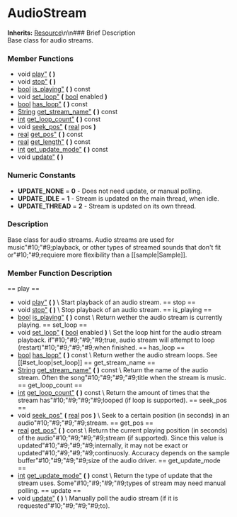 #  AudioStream  
**Inherits:** [Resource](class_resource)\\n\\n###  Brief Description  
Base class for audio streams.
###  Member Functions 
  * void [play"](#play) **(** **)**
  * void [stop"](#stop) **(** **)**
  * [bool](class_bool) [is_playing"](#is_playing) **(** **)** const
  * void [set_loop"](#set_loop) **(** [bool](class_bool) enabled  **)**
  * [bool](class_bool) [has_loop"](#has_loop) **(** **)** const
  * [String](class_string) [get_stream_name"](#get_stream_name) **(** **)** const
  * [int](class_int) [get_loop_count"](#get_loop_count) **(** **)** const
  * void [seek_pos"](#seek_pos) **(** [real](class_real) pos  **)**
  * [real](class_real) [get_pos"](#get_pos) **(** **)** const
  * [real](class_real) [get_length"](#get_length) **(** **)** const
  * [int](class_int) [get_update_mode"](#get_update_mode) **(** **)** const
  * void [update"](#update) **(** **)**
###  Numeric Constants  
  * **UPDATE_NONE** = **0** - Does not need update, or manual polling.
  * **UPDATE_IDLE** = **1** - Stream is updated on the main thread, when idle.
  * **UPDATE_THREAD** = **2** - Stream is updated on its own thread.
###  Description  
Base class for audio streams. Audio streams are used for music"#10;"#9;playback, or other types of streamed sounds that don't fit or"#10;"#9;requiere more flexibility than a [[sample|Sample]].
###  Member Function Description  
==  play  ==
  * void [play"](#play) **(** **)**
\\
Start playback of an audio stream.
==  stop  ==
  * void [stop"](#stop) **(** **)**
\\
Stop playback of an audio stream.
==  is_playing  ==
  * [bool](class_bool) [is_playing"](#is_playing) **(** **)** const
\\
Return wether the audio stream is currently playing.
==  set_loop  ==
  * void [set_loop"](#set_loop) **(** [bool](class_bool) enabled  **)**
\\
Set the loop hint for the audio stream playback. if"#10;"#9;"#9;"#9;true, audio stream will attempt to loop (restart)"#10;"#9;"#9;"#9;when finished.
==  has_loop  ==
  * [bool](class_bool) [has_loop"](#has_loop) **(** **)** const
\\
Return wether the audio stream loops. See [[#set_loop|set_loop]]
==  get_stream_name  ==
  * [String](class_string) [get_stream_name"](#get_stream_name) **(** **)** const
\\
Return the name of the audio stream. Often the song"#10;"#9;"#9;"#9;title when the stream is music.
==  get_loop_count  ==
  * [int](class_int) [get_loop_count"](#get_loop_count) **(** **)** const
\\
Return the amount of times that the stream has"#10;"#9;"#9;"#9;looped (if loop is supported).
==  seek_pos  ==
  * void [seek_pos"](#seek_pos) **(** [real](class_real) pos  **)**
\\
Seek to a certain position (in seconds) in an audio"#10;"#9;"#9;"#9;stream.
==  get_pos  ==
  * [real](class_real) [get_pos"](#get_pos) **(** **)** const
\\
Return the current playing position (in seconds) of the audio"#10;"#9;"#9;"#9;stream (if supported). Since this value is updated"#10;"#9;"#9;"#9;internally, it may not be exact or updated"#10;"#9;"#9;"#9;continuosly. Accuracy depends on the sample buffer"#10;"#9;"#9;"#9;size of the audio driver.
==  get_update_mode  ==
  * [int](class_int) [get_update_mode"](#get_update_mode) **(** **)** const
\\
Return the type of update that the stream uses. Some"#10;"#9;"#9;"#9;types of stream may need manual polling.
==  update  ==
  * void [update"](#update) **(** **)**
\\
Manually poll the audio stream (if it is requested"#10;"#9;"#9;"#9;to).
